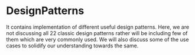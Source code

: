# DesignPatterns
It contains implementation of different useful design patterns.
Here, we are not discussing all 22 classic design patterns rather will be including few of them which are very commonly used. 
We will also discuss some of the use cases to solidify our understanding towards the same.
